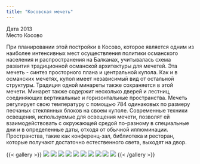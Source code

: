 ```yaml
---
title: "Косовская мечеть"
---
```


Дата 2013  
Место Косово

При планировании этой постройки в Косово, которое является одним из наиболее интенсивных мест осуществления политики османского населения и распространения на Балканах, учитывалась схема развития традиционной османской архитектуры для мечетей.
Эта мечеть - синтез просторного плана и центральной купола. Как и в османских мечетях, купол имеет независимый вид от остальной структуры. Традиция одной минареты также сохраняется в этой мечети. Минарет также содержит несколько дверей и лестниц, соединяющих вертикальные и горизонтальные пространства. Мечеть регулирует свою температуру с помощью 784 одинаковых по размеру песчаных стеклянных блоков на своем куполе.
Современные техники освещения, используемые для освещения мечети, позволят ей взаимодействовать с окружающей средой по-разному в специальные дни и в определенные даты, отходя от обычной иллюминации. Пространства, такие как конференц-зал, библиотека и ресторан, которые получают достаточно естественного света, выходят на двор.

{{< gallery >}}
<img src="featured.png" class="grid-w50 md:grid-w33 xl:grid-w25" />
<img src="kosova_01.jpg" class="grid-w50 md:grid-w33 xl:grid-w25" />
<img src="kosova_02.jpg" class="grid-w50 md:grid-w33 xl:grid-w25" />
<img src="kosova_03.png" class="grid-w50 md:grid-w33 xl:grid-w25" />
<img src="kosova_04.png" class="grid-w50 md:grid-w33 xl:grid-w25" />
<img src="kosova_05.png" class="grid-w50 md:grid-w33 xl:grid-w25" />
<img src="kosova_06.png" class="grid-w50 md:grid-w33 xl:grid-w25" />
<img src="kosova_07.png" class="grid-w50 md:grid-w33 xl:grid-w25" />
<img src="kosova_08.png" class="grid-w50 md:grid-w33 xl:grid-w25" />
<img src="kosova_09.png" class="grid-w50 md:grid-w33 xl:grid-w25" />
{{< /gallery >}}
